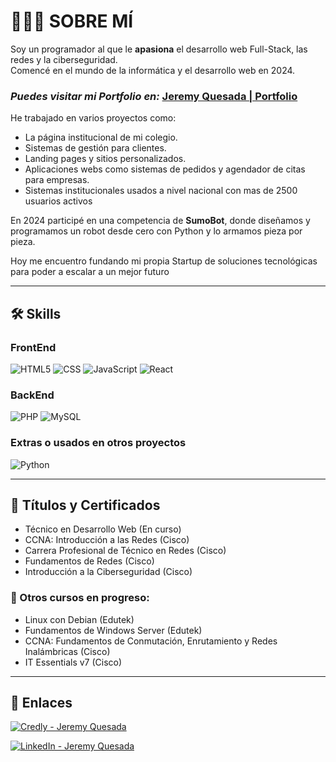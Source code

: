 # 👨🏻‍💻 SOBRE MÍ

Soy un programador al que le **apasiona** el desarrollo web Full-Stack, las redes y la ciberseguridad.  
Comencé en el mundo de la informática y el desarrollo web en 2024.  

### *Puedes visitar mi Portfolio en:* [Jeremy Quesada | Portfolio](https://jeremyqg.com/portfolio/)

He trabajado en varios proyectos como:
- La página institucional de mi colegio.
- Sistemas de gestión para clientes.
- Landing pages y sitios personalizados.
- Aplicaciones webs como sistemas de pedidos y agendador de citas para empresas.
- Sistemas institucionales usados a nivel nacional con mas de 2500 usuarios activos

En 2024 participé en una competencia de **SumoBot**, donde diseñamos y programamos un robot desde cero con Python y lo armamos pieza por pieza.

Hoy me encuentro fundando mi propia Startup de soluciones tecnológicas para poder a escalar a un mejor futuro

---

## 🛠 Skills

### FrontEnd

<p align="left">

![HTML5](https://img.shields.io/badge/-HTML%205-white?style=for-the-badge&logo=html5&logoColor=white&labelColor=%23E34C26&color=%23E34C26)
![CSS](https://img.shields.io/badge/-CSS-white?style=for-the-badge&logo=css&logoColor=white&logoSize=auto&labelColor=rebeccapurple&color=rebeccapurple)
![JavaScript](https://img.shields.io/badge/-JavaScript-white?style=for-the-badge&logo=javascript&logoColor=black&labelColor=%23F0DB4F&color=%23F0DB4F)
![React](https://img.shields.io/badge/React-white?style=for-the-badge&logo=react&logoColor=black&logoSize=auto&color=%2361DAFB)
</p>

### BackEnd

<p align="left">

![PHP](https://img.shields.io/badge/PHP-white?style=for-the-badge&logo=php&logoColor=white&labelColor=%23474A8A&color=%23474A8A)
![MySQL](https://img.shields.io/badge/MySQL-nlack?style=for-the-badge&logo=mysql&logoColor=white&logoSize=auto&labelColor=black&color=%234479A1)
</p>

### Extras o usados en otros proyectos

<p align="left">

![Python](https://img.shields.io/badge/Python-white?style=for-the-badge&logo=python&logoColor=white&labelColor=yellow&color=yellow)
</p>


---

## 📄 Títulos y Certificados

- Técnico en Desarrollo Web (En curso)
- CCNA: Introducción a las Redes (Cisco)
- Carrera Profesional de Técnico en Redes (Cisco)
- Fundamentos de Redes (Cisco)
- Introducción a la Ciberseguridad (Cisco)

### 📖 Otros cursos en progreso:
- Linux con Debian (Edutek)
- Fundamentos de Windows Server (Edutek)
- CCNA: Fundamentos de Conmutación, Enrutamiento y Redes Inalámbricas (Cisco)
- IT Essentials v7 (Cisco)

---

## 🔗 Enlaces

[![Credly - Jeremy Quesada](https://img.shields.io/badge/Jeremy%20Quesada-white?style=for-the-badge&logo=credly&logoColor=white&labelColor=black&color=%23FF6B00)](https://www.credly.com/users/jeremy-quesada-garro)

[![LinkedIn - Jeremy Quesada](https://img.shields.io/badge/LinkedIn%20-%20Jeremy%20Quesada-white?style=for-the-badge&logo=linkedin&logoColor=white&labelColor=black&color=%230077b5)](https://www.linkedin.com/in/jeremy-quesada-garro-6a5710310/)
